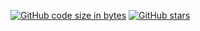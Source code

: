 [![GitHub code size in bytes](https://img.shields.io/github/languages/code-size/amjadjamali06/intrinsic_grid_view.svg)](https://github.com/amjadjamali06/intrinsic_grid_view)
[![GitHub stars](https://img.shields.io/github/stars/amjadjamali06/intrinsic_grid_view.svg?style=social)](https://github.com/amjadjamali06/intrinsic_grid_view)

